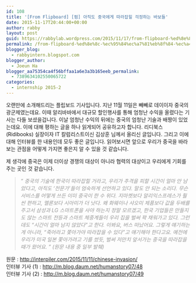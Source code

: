 ```yaml
---
id: 108
title: '[From Flipboard] [펌] 아직도 중국에게 따라잡힐 걱정하는 바보들'
date: 2015-11-17T20:44:00+00:00
author: rabby
layout: post
guid: https://rabbylab.wordpress.com/2015/11/17/from-flipboard-%ed%8e%8c-%ec%95%84%ec%a7%81%eb%8f%84-%ec%a4%91%ea%b5%ad%ec%97%90%ea%b2%8c-%eb%94%b0%eb%9d%bc%ec%9e%a1%ed%9e%90-%ea%b1%b1%ec%a0%95%ed%95%98%eb%8a%94-%eb%b0%94%eb%b3%b4%eb%93%a4
permalink: /from-flipboard-%ed%8e%8c-%ec%95%84%ec%a7%81%eb%8f%84-%ec%a4%91%ea%b5%ad%ec%97%90%ea%b2%8c-%eb%94%b0%eb%9d%bc%ec%9e%a1%ed%9e%90-%ea%b1%b1%ec%a0%95%ed%95%98%eb%8a%94-%eb%b0%94%eb%b3%b4%eb%93%a4/
blogger_blog:
  - rabbyintern.blogspot.com
blogger_author:
  - Joeun Ha
blogger_aa75354ca4f56bffaa1a6e3a3b165eeb_permalink:
  - 7389634102550065722
categories:
  - internship 2015-2
---
```

오랜만에 소개해드리는 플립보드 기사입니다. 지난 11월 11일은 빼빼로 데이이자 중국의 광군제였는데요. 이때 알리바바에서 대규모 할인행사를 통해 엄청난 수익을 올렸다는 기사는 다들 보셨을겁니다. 이날 엄청난 수익의 뒤에는 중국의 엄청난 기술과 배짱이 있었는데요. 이에 대해 평하는 글을 하나 읽게되어 공유하고자 합니다. 리디북스(Ridibooks) 실장이자 IT 칼럼리스트이신 김상훈 님께서 올리신 글입니다. 그리고 이에 대해 인터뷰를 한 내용인데 모두 좋은 글입니다. 읽어보시면 앞으로 우리가 중국을 바라보는 관점을 어떻게 가지면 좋은지 알 수 있을 것 같습니다.

제 생각에 중국은 이제 더이상 경쟁의 대상이 아니라 협력의 대상이고 우리에게 기회를 주는 곳인 것 같습니다.
  


<blockquote class="tr_bq">
  <span><i><span style="color:#999999;">&#8221; 중국의 기술에 한국이 따라잡힐 거라고, 우리가 추격을 피할 시간이 얼마 안 남았다고, 아직도 ‘전문가’들이 엄숙하게 선언하고 있다. 말도 안 되는 소리다. 무슨 서비스를 어떻게 쓰든 이미 중국이 한 수 위다. 지마켓보다 알리익스프레스가 훨씬 편하고, 멜론보다 시아미가 더 낫다. 왜 화웨이나 샤오미 제품보다 값을 두배를 주고서 삼성과 LG 스마트폰을 사야 하는지 정말 모르겠고, 한국 기업들은 만들지도 않는 스마트 전등과 스마트 체중계들이 우리 집을 벌써 꽉 채워가고 있다. 그런데도 “시간이 얼마 남지 않았다”고 한다. 이봐요, 버스 떠났어요. 그렇게 얘기하는 게 아니라, “죽어라고 쫓아가야 따라잡을 수 있다”고 얘기해야 한다고요. 예전에 우리가 미국 일본 쫓아가려고 기를 썼듯, 벌써 저만치 앞서가는 중국을 따라잡을 때가 왔어요. &#8221; (원문 내용 중 일부 발췌)</span></i></span></p>
</blockquote>

원문 : <http://interpiler.com/2015/11/11/chinese-invasion/>  
인터뷰 기사 (1) : <http://m.blog.daum.net/humanstory07/48>  
인터뷰 기사 (2) : <http://m.blog.daum.net/humanstory07/49>